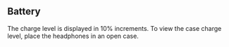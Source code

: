 ## Battery

The charge level is displayed in 10% increments. To view the case charge level, place the headphones in an open case.